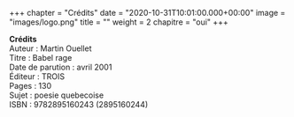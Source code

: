 +++
chapter = "Crédits"
date = "2020-10-31T10:01:00.000+00:00"
image = "images/logo.png"
title = ""
weight = 2
chapitre = "oui"
+++

**Crédits** \
Auteur : Martin Ouellet \
Titre :	Babel rage \
Date de parution :	avril 2001 \
Éditeur :	TROIS \
Pages :	130 \
Sujet :	poesie quebecoise \
ISBN :	9782895160243 (2895160244)
